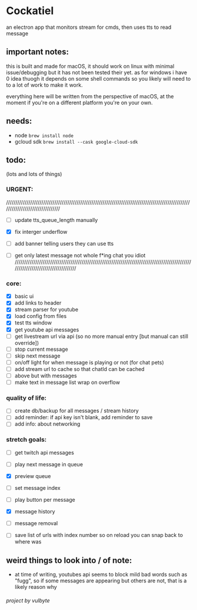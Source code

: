 # Cockatiel

an electron app that monitors stream for cmds, then uses tts to read message

## important notes:

this is built and made for macOS, it should work on linux with minimal issue/debugging but it has not been tested their yet.
as for windows i have 0 idea thuogh it depends on some shell commands so you likely will need to to a lot of work to make it work.

everything here will be written from the perspective of macOS, at the moment if you're on a different platform you're on your own.

## needs:

- node ```brew install node```
- gcloud sdk ```brew install --cask google-cloud-sdk```

## todo:
(lots and lots of things)

### URGENT: 

////////////////////////////////////////////////////////////////////////////////////////////////////////////////////////////////
- [ ] update tts_queue_length manually
- [x] fix interger underflow
- [ ] add banner telling users they can use tts

- [ ] get only latest message not whole f*ing chat you idiot
////////////////////////////////////////////////////////////////////////////////////////////////////////////////////////////////

### core:
- [x] basic ui
- [x] add links to header
- [x] stream parser for youtube
- [x] load config from files
- [x] test tts window
- [x] get youtube api messages 
- [ ] get livestream url via api (so no more manual entry [but manual can still override])
- [ ] stop current message
- [ ] skip next message
- [ ] on/off light for when message is playing or not (for chat pets)
- [ ] add stream url to cache so that chatId can be cached
- [ ] above but with messages
- [ ] make text in message list wrap on overflow

### quality of life:
- [ ] create db/backup for all messages / stream history
- [ ] add reminder: if api key isn't blank, add reminder to save
- [ ] add info: about networking

### stretch goals:
- [ ] get twitch api messages 

- [ ] play next message in queue
- [x] preview queue
- [ ] set message index
- [ ] play button per message

- [x] message history
- [ ] message removal

- [ ] save list of urls with index number so on reload you can snap back to where was

## weird things to look into / of note:
- at time of writing, youtubes api seems to block mild bad words such as "fugg", so if some messages are appearing but others are not, that is a likely reason why


###### project by vulbyte

